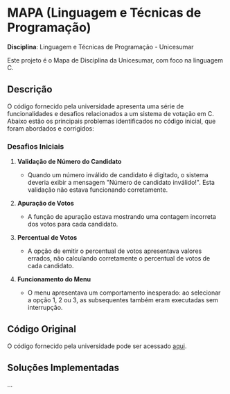 # MAPA (Linguagem e Técnicas de Programação)
**Disciplina**: Linguagem e Técnicas de Programação - Unicesumar

Este projeto é o Mapa de Disciplina da Unicesumar, com foco na linguagem C.

## Descrição
O código fornecido pela universidade apresenta uma série de funcionalidades e desafios relacionados a um sistema de votação em C. Abaixo estão os principais problemas identificados no código inicial, que foram abordados e corrigidos:

### Desafios Iniciais
1. **Validação de Número do Candidato**  
   - Quando um número inválido de candidato é digitado, o sistema deveria exibir a mensagem "Número de candidato inválido!". Esta validação não estava funcionando corretamente.
   
2. **Apuração de Votos**  
   - A função de apuração estava mostrando uma contagem incorreta dos votos para cada candidato.
   
3. **Percentual de Votos**  
   - A opção de emitir o percentual de votos apresentava valores errados, não calculando corretamente o percentual de votos de cada candidato.

4. **Funcionamento do Menu**  
   - O menu apresentava um comportamento inesperado: ao selecionar a opção 1, 2 ou 3, as subsequentes também eram executadas sem interrupção.

## Código Original
O código fornecido pela universidade pode ser acessado [aqui](https://github.com/Navelogic/MAPA-LINGUAGEM-E-TECNICAS-DE-PROGRAMA--O/blob/main/unicesumar.c).

## Soluções Implementadas
...
